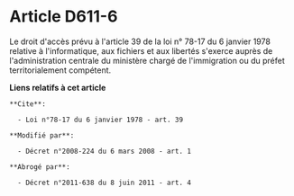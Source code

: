# Article D611-6

Le droit d'accès prévu à l'article 39 de la loi n° 78-17 du 6 janvier 1978 relative à l'informatique, aux fichiers et aux
libertés s'exerce auprès de l'administration centrale du ministère chargé de l'immigration ou du préfet territorialement
compétent.

**Liens relatifs à cet article**

	**Cite**:

	  - Loi n°78-17 du 6 janvier 1978 - art. 39

	**Modifié par**:

	  - Décret n°2008-224 du 6 mars 2008 - art. 1

	**Abrogé par**:

	  - Décret n°2011-638 du 8 juin 2011 - art. 4
